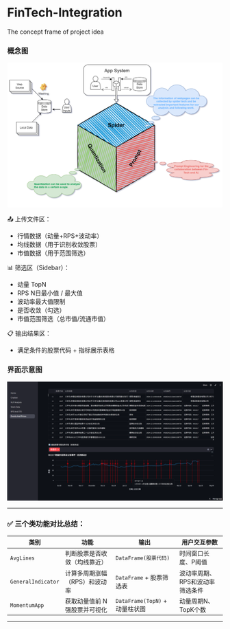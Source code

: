 # FinTech-Integration

The concept frame of project idea
### 概念图

![Text](img/idea.drawio.png)


📤 上传文件区：
- 行情数据（动量+RPS+波动率）
- 均线数据（用于识别收敛股票）
- 市值数据（用于范围筛选）

📊 筛选区（Sidebar）：
- 动量 TopN
- RPS N日最小值 / 最大值
- 波动率最大值限制
- 是否收敛（勾选）
- 市值范围筛选（总市值/流通市值）

📋 输出结果区：
- 满足条件的股票代码 + 指标展示表格

### 界面示意图

![Text](img/fig1.png)


---

### ✅ 三个类功能对比总结：

| 类别 | 功能 | 输出 | 用户交互参数 |
|------|------|------|----------------|
| `AvgLines` | 判断股票是否收敛（均线靠近） | `DataFrame(股票代码)` | 时间窗口长度、P阈值 |
| `GeneralIndicator` | 计算多周期涨幅（RPS）和波动率 | `DataFrame` + 股票筛选表 | 波动率周期、RPS和波动率筛选条件 |
| `MomentumApp` | 获取动量值前 N 强股票并可视化 | `DataFrame(TopN)` + 动量柱状图 | 动量周期N、TopK个数 |

---

